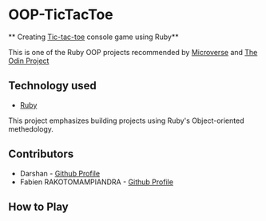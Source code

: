 # OOP-TicTacToe

** Creating [Tic-tac-toe](https://en.wikipedia.org/wiki/Tic-tac-toe) console game using Ruby** 

This is one of the Ruby OOP projects recommended by [Microverse](https://www.microverse.org/) and [The Odin Project](https://www.theodinproject.com)

## Technology used
* [Ruby](https://ruby-lang.org)

This project emphasizes building projects using Ruby's Object-oriented methedology.

## Contributors

* Darshan - [Github Profile](https://github.com/daashandayo)
* Fabien RAKOTOMAMPIANDRA - [Github Profile](https://github.com/FabienNeibaf)

## How to Play
